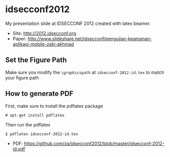 idsecconf2012
=============

My presentation slide at IDSECCONF 2012 created with latex beamer. 

- Site: http://2012.idsecconf.org 
- Paper: http://www.slideshare.net/idsecconf/pengujian-keamanan-aplikasi-mobile-zaki-akhmad

Set the Figure Path
-------------------
Make sure you modify the ``\graphicspath`` at ``idsecconf-2012-id.tex`` to match your figure path 

How to generate PDF
-------------------

First, make sure to install the pdflatex package

``# apt-get install pdflatex``

Then run the pdflatex

``$ pdflatex idsecconf-2012-id.tex``

- PDF: https://github.com/za/idsecconf2012/blob/master/idsecconf-2012-id.pdf
